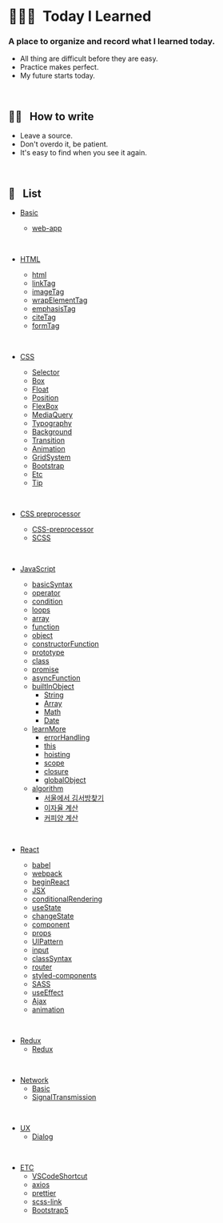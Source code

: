 # 👨🏻‍💻 &nbsp;Today I Learned

### A place to organize and record what I learned today.

- All thing are difficult before they are easy.
- Practice makes perfect.
- My future starts today.

<br />

## ✍🏼 &nbsp; How to write

- Leave a source.
- Don't overdo it, be patient.
- It's easy to find when you see it again.

<br />

## 📝 &nbsp; List

- [Basic](https://github.com/lightixxx/TIL/blob/master/Basic)

  - [web-app](https://github.com/lightixxx/TIL/blob/master/Basic/web-app.md)

<br />

- [HTML](https://github.com/lightixxx/TIL/blob/master/CSS)

  - [html](https://github.com/lightixxx/TIL/blob/master/HTML/html.md)
  - [linkTag](https://github.com/lightixxx/TIL/blob/master/HTML/linkTag.md)
  - [imageTag](https://github.com/lightixxx/TIL/blob/master/HTML/imageTag.md)
  - [wrapElementTag](https://github.com/lightixxx/TIL/blob/master/HTML/wrapElementTag.md)
  - [emphasisTag](https://github.com/lightixxx/TIL/blob/master/HTML/emphasisTag.md)
  - [citeTag](https://github.com/lightixxx/TIL/blob/master/HTML/citeTag.md)
  - [formTag](https://github.com/lightixxx/TIL/blob/master/HTML/formTag.md)

<br />

- [CSS](https://github.com/lightixxx/TIL/blob/master/CSS)

  - [Selector](https://github.com/lightixxx/TIL/blob/master/CSS/Selector.md)
  - [Box](https://github.com/lightixxx/TIL/blob/master/CSS/Box.md)
  - [Float](https://github.com/lightixxx/TIL/blob/master/CSS/Float.md)
  - [Position](https://github.com/lightixxx/TIL/blob/master/CSS/Position.md)
  - [FlexBox](https://github.com/lightixxx/TIL/blob/master/CSS/FlexBox.md)
  - [MediaQuery](https://github.com/lightixxx/TIL/blob/master/CSS/MediaQuery.md)
  - [Typography](https://github.com/lightixxx/TIL/blob/master/CSS/Typography.md)
  - [Background](https://github.com/lightixxx/TIL/blob/master/CSS/Background.md)
  - [Transition](https://github.com/lightixxx/TIL/blob/master/CSS/Transition.md)
  - [Animation](https://github.com/lightixxx/TIL/blob/master/CSS/Animation.md)
  - [GridSystem](https://github.com/lightixxx/TIL/blob/master/CSS/GridSystem.md)
  - [Bootstrap](https://github.com/lightixxx/TIL/blob/master/CSS/Bootstrap.md)
  - [Etc](https://github.com/lightixxx/TIL/blob/master/CSS/Etc.md)
  - [Tip](https://github.com/lightixxx/TIL/blob/master/CSS/Tip.md)

<br />

- [CSS preprocessor](https://github.com/lightixxx/TIL/blob/master/CSS-preprocessor)

  - [CSS-preprocessor](https://github.com/lightixxx/TIL/blob/master/CSS/CSS-preprocessor.md)
  - [SCSS](https://github.com/lightixxx/TIL/blob/master/CSS/SCSS.md)

<br />

- [JavaScript](https://github.com/lightixxx/TIL/blob/master/JavaScript)

  - [basicSyntax](https://github.com/lightixxx/TIL/blob/master/JavaScript/basicSyntax.md)
  - [operator](https://github.com/lightixxx/TIL/blob/master/JavaScript/operator.md)
  - [condition](https://github.com/lightixxx/TIL/blob/master/JavaScript/condition.md)
  - [loops](https://github.com/lightixxx/TIL/blob/master/JavaScript/loops.md)
  - [array](https://github.com/lightixxx/TIL/blob/master/JavaScript/array.md)
  - [function](https://github.com/lightixxx/TIL/blob/master/JavaScript/function.md)
  - [object](https://github.com/lightixxx/TIL/blob/master/JavaScript/object.md)
  - [constructorFunction](https://github.com/lightixxx/TIL/blob/master/JavaScript/constructorFunction.md)
  - [prototype](https://github.com/lightixxx/TIL/blob/master/JavaScript/prototype.md)
  - [class](https://github.com/lightixxx/TIL/blob/master/JavaScript/class.md)
  - [promise](https://github.com/lightixxx/TIL/blob/master/JavaScript/promise.md)
  - [asyncFunction](https://github.com/lightixxx/TIL/blob/master/JavaScript/asyncFunction.md)
  - [builtInObject](https://github.com/lightixxx/TIL/blob/master/JavaScript/builtInObject)
    - [String](https://github.com/lightixxx/TIL/blob/master/JavaScript/builtInObject/String.md)
    - [Array](https://github.com/lightixxx/TIL/blob/master/JavaScript/builtInObject/Array.md)
    - [Math](https://github.com/lightixxx/TIL/blob/master/JavaScript/builtInObject/Math.md)
    - [Date](https://github.com/lightixxx/TIL/blob/master/JavaScript/builtInObject/Date.md)
  - [learnMore](https://github.com/lightixxx/TIL/blob/master/JavaScript/learnMore.md)
    - [errorHandling](https://github.com/lightixxx/TIL/blob/master/JavaScript/learnMore/errorHandling.md)
    - [this](https://github.com/lightixxx/TIL/blob/master/JavaScript/learnMore/this.md)
    - [hoisting](https://github.com/lightixxx/TIL/blob/master/JavaScript/learnMore/hoisting.md)
    - [scope](https://github.com/lightixxx/TIL/blob/master/JavaScript/learnMore/scope.md)
    - [closure](https://github.com/lightixxx/TIL/blob/master/JavaScript/learnMore/closure.md)
    - [globalObject](https://github.com/lightixxx/TIL/blob/master/JavaScript/learnMore/globalObject.md)
  - [algorithm](https://github.com/lightixxx/TIL/blob/master/JavaScript/Algorithm/README.md)
    - [서울에서 김서방찾기](https://github.com/lightixxx/TIL/blob/master/JavaScript/Algorithm/findMrKim.md)
    - [이자율 계산](https://github.com/lightixxx/TIL/blob/master/JavaScript/Algorithm/interestRate.md)
    - [커피양 계산](https://github.com/lightixxx/TIL/blob/master/JavaScript/Algorithm/refillCoffee.md)

<br />

- [React](https://github.com/lightixxx/TIL/blob/master/React)

  - [babel](https://github.com/lightixxx/TIL/blob/master/React/babel.md)
  - [webpack](https://github.com/lightixxx/TIL/blob/master/React/webpack.md)
  - [beginReact](https://github.com/lightixxx/TIL/blob/master/React/beginReact.md)
  - [JSX](https://github.com/lightixxx/TIL/blob/master/React/JSX.md)
  - [conditionalRendering](https://github.com/lightixxx/TIL/blob/master/React/conditionalRendering.md)
  - [useState](https://github.com/lightixxx/TIL/blob/master/React/useState.md)
  - [changeState](https://github.com/lightixxx/TIL/blob/master/React/changeState.md)
  - [component](https://github.com/lightixxx/TIL/blob/master/React/component.md)
  - [props](https://github.com/lightixxx/TIL/blob/master/React/props.md)
  - [UIPattern](https://github.com/lightixxx/TIL/blob/master/React/UIPattern.md)
  - [input](https://github.com/lightixxx/TIL/blob/master/React/input.md)
  - [classSyntax](https://github.com/lightixxx/TIL/blob/master/React/classSyntax.md)
  - [router](https://github.com/lightixxx/TIL/blob/master/React/router.md)
  - [styled-components](https://github.com/lightixxx/TIL/blob/master/React/styled-components.md)
  - [SASS](https://github.com/lightixxx/TIL/blob/master/React/SASS.md)
  - [useEffect](https://github.com/lightixxx/TIL/blob/master/React/useEffect.md)
  - [Ajax](https://github.com/lightixxx/TIL/blob/master/React/Ajax.md)
  - [animation](https://github.com/lightixxx/TIL/blob/master/React/animation.md)

<br />

- [Redux](https://github.com/lightixxx/TIL/blob/master/Redux)
  - [Redux](https://github.com/lightixxx/TIL/blob/master/Redux/Redux.md)

<br />

- [Network](https://github.com/lightixxx/TIL/tree/master/Network)
  - [Basic](https://github.com/lightixxx/TIL/blob/master/Network/1_basic.md)
  - [SignalTransmission](https://github.com/lightixxx/TIL/blob/master/Network/2_SignalTransmission.md)

<br />

- [UX](https://github.com/lightixxx/TIL/tree/master/User-experience)
  - [Dialog](https://github.com/lightixxx/TIL/blob/master/User-experience/Dialog.md)

<br />

- [ETC](https://github.com/lightixxx/TIL/blob/master/ETC)
  - [VSCodeShortcut](https://github.com/lightixxx/TIL/blob/master/ETC/VScodeShortcut.md)
  - [axios](https://github.com/lightixxx/TIL/blob/master/ETC/axios.md)
  - [prettier](https://github.com/lightixxx/TIL/blob/master/ETC/prettier.md)
  - [scss-link](https://github.com/lightixxx/TIL/blob/master/ETC/scss-lint.md)
  - [Bootstrap5](https://github.com/lightixxx/TIL/blob/master/ETC/Bootstrap5.md)
